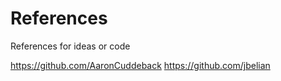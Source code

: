 # References
References for ideas or code

https://github.com/AaronCuddeback
https://github.com/jbelian
